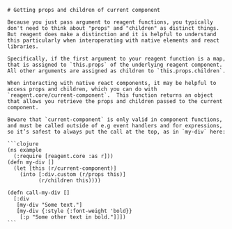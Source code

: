 ```
# Getting props and children of current component
```


    Because you just pass argument to reagent functions, you typically don't need to think about "props" and "children" as distinct things.  But reagent does make a distinction and it is helpful to understand this particularly when interoperating with native elements and react libraries.  

    Specifically, if the first argument to your reagent function is a map, that is assigned to `this.props` of the underlying reagent component.  All other arguments are assigned as children to `this.props.children`.

    When interacting with native react components, it may be helpful to access props and children, which you can do with `reagent.core/current-component`.  This function returns an object that allows you retrieve the props and children passed to the current component.  

    Beware that `current-component` is only valid in component functions, and must be called outside of e.g event handlers and for expressions, so it’s safest to always put the call at the top, as in `my-div` here:

    ```clojure
    (ns example
      (:require [reagent.core :as r]))
    (defn my-div []
      (let [this (r/current-component)]
        (into [:div.custom (r/props this)]
              (r/children this))))

    (defn call-my-div []
      [:div
       [my-div "Some text."]
       [my-div {:style {:font-weight 'bold}}
        [:p "Some other text in bold."]]])
    ```







